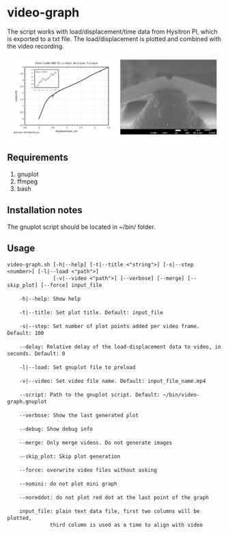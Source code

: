 # video-graph

The script works with load/displacement/time data from Hysitron PI, which is exported to a txt file. The load/displacement is plotted and combined with the video recording.

![Example screenshot of the resulting video](example-screenshot.png)

## Requirements

1. gnuplot
2. ffmpeg
3. bash

## Installation notes

The gnuplot script should be located in ~/bin/ folder.

## Usage

````
video-graph.sh [-h|--help] [-t|--title <"string">] [-s|--step <number>] [-l|--load <"path">] 
               [-v|--video <"path">] [--verbose] [--merge] [--skip_plot] [--force] input_file

	-h|--help: Show help

	-t|--title: Set plot title. Default: input_file

	-s|--step: Set number of plot points added per video frame. Default: 100

	--delay: Relative delay of the load-displacement data to video, in seconds. Default: 0

	-l|--load: Set gnuplot file to preload 

	-v|--video: Set video file name. Default: input_file_name.mp4

	--script: Path to the gnuplot script. Default: ~/bin/video-graph.gnuplot
    
	--verbose: Show the last generated plot

	--debug: Show debug info

	--merge: Only merge videos. Do not generate images

	--skip_plot: Skip plot generation

	--force: overwrite video files without asking

	--nomini: do not plot mini graph

	--noreddot: do not plot red dot at the last point of the graph

	input_file: plain text data file, first two columns will be plotted, 
              third column is used as a time to align with video
````

